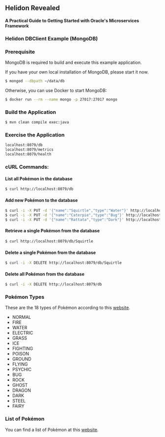 ## Helidon Revealed
#### A Practical Guide to Getting Started with Oracle's Microservices Framework

### Helidon DBClient Example (MongoDB)

### Prerequisite

MongoDB is required to build and execute this example application.

If you have your own local installation of MongoDB, please start it now.

```bash
$ mongod --dbpath ~/data/db
```

Otherwise, you can use Docker to start MongoDB:

```bash
$ docker run --rm --name mongo -p 27017:27017 mongo
```

### Build the Application

```bash
$ mvn clean compile exec:java
```

### Exercise the Application

```bash
localhost:8079/db
localhost:8079/metrics
localhost:8079/health
```

### cURL Commands:

#### List all Pokémon in the database

```bash
$ curl http://localhost:8079/db
```

#### Add new Pokémon to the database

```bash
$ curl -i -X PUT -d '{"name":"Squirtle","type":"Water"}' http://localhost:8079/db
$ curl -i -X PUT -d '{"name":"Caterpie","type":"Bug"}' http://localhost:8079/db
$ curl -i -X PUT -d '{"name":"Rattata","type":"Dark"}' http://localhost:8079/db
```

#### Retrieve a single Pokémon from the database

```bash
$ curl http://localhost:8079/db/Squirtle
```

#### Delete a single Pokémon from the database
   
```bash
$ curl -i -X DELETE http://localhost:8079/db/Squirtle
```


#### Delete all Pokémon from the database

```bash
$ curl -i -X DELETE http://localhost:8079/db
```

### Pokémon Types

These are the 18 types of Pokémon according to this [website](https://pokemondb.net/type).

* NORMAL
* FIRE 
* WATER
* ELECTRIC
* GRASS
* ICE
* FIGHTING
* POISON
* GROUND
* FLYING
* PSYCHIC
* BUG
* ROCK
* GHOST
* DRAGON
* DARK
* STEEL
* FAIRY

### List of Pokémon

You can find a list of Pokémon at this [website](https://pokemondb.net/pokedex/all).

